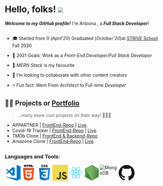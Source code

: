 # Hello, folks! <img src="https://raw.githubusercontent.com/MartinHeinz/MartinHeinz/master/wave.gif" width="40px">
***Welcome to my GitHub profile!***
 I'm Arbiona ,  a _**Full Stack Developer**_! 
 ##


- :mortar_board: Started from 0 (_April'20_) Graduated (_October'20_)at  [STRIVE School](https://strive.school/) Fall 2020

- 🥅 2021 Goals: Work as a _Front-End Developer_/_Full Stack Developer_
- 💚 _MERN Stack_ is my favourite
- 👯 I’m looking to collaborate with other content creators
- ⚡ Fun fact: Went From _Architect_ to Full-time _Developer_

 ##
 
 ## :woman_technologist: Projects or [Portfolio](http://localhost:3000/#/projects#projects)

> ...many more cool projects on their way! 🚀🚀🚀

- APPARTNER | [FrontEnd-Repo](https://github.com/arb1ona/Appartner) | [Live](https://appartner.herokuapp.com/).
- Covid-19 Tracker | [FrontEnd-Repo](https://github.com/arb1ona/COVID-19-TRACKER) | [Live](https://covid-19-tracker-b4127.web.app/).
- TMDb Clone | [FrontEnd & Backend-Repo](https://github.com/arb1ona/TMDb-clone-MERN) 
- Amazone Clone | [FrontEnd-Repo](https://github.com/arb1ona/Amazone-React-Clone) | [Live](https://e-react-clone.web.app/).

 ##

### Languages and Tools:

<img align="left" alt="Visual Studio Code" width="50px" src="https://raw.githubusercontent.com/github/explore/80688e429a7d4ef2fca1e82350fe8e3517d3494d/topics/visual-studio-code/visual-studio-code.png" />

<img align="left" alt="HTML5" width="50px" src="https://raw.githubusercontent.com/github/explore/80688e429a7d4ef2fca1e82350fe8e3517d3494d/topics/html/html.png" />

<img align="left" alt="CSS3" width="50px" src="https://raw.githubusercontent.com/github/explore/80688e429a7d4ef2fca1e82350fe8e3517d3494d/topics/css/css.png" />

<img align="left" alt="JavaScript" width="50px" src="https://raw.githubusercontent.com/github/explore/80688e429a7d4ef2fca1e82350fe8e3517d3494d/topics/javascript/javascript.png" />

<img align="left" alt="React" width="50px" src="https://raw.githubusercontent.com/github/explore/80688e429a7d4ef2fca1e82350fe8e3517d3494d/topics/react/react.png" />

<img align="left" alt="Node.js" width="50px" src="https://raw.githubusercontent.com/github/explore/80688e429a7d4ef2fca1e82350fe8e3517d3494d/topics/nodejs/nodejs.png" />

<img align="left" alt="MongoDB" width="60px" src="https://banner2.cleanpng.com/20180702/bgt/kisspng-mongodb-database-nosql-postgresql-mongo-5b39f9e3445fa6.5652746415305261792801.jpg" />

<img align="left" alt="GitHub" width="50px" src="https://raw.githubusercontent.com/github/explore/78df643247d429f6cc873026c0622819ad797942/topics/github/github.png" />


<br />
